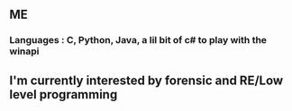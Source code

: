 ## ME

### Languages : C, Python, Java, a lil bit of c# to play with the winapi
## I'm currently interested by forensic and RE/Low level programming



